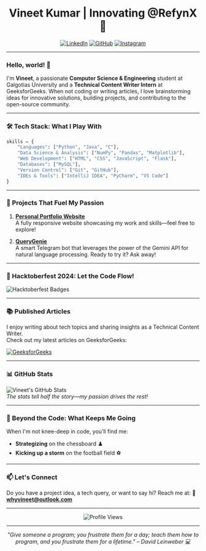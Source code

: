 
<div align="center">
    <h1>Vineet Kumar | Innovating @RefynX 🚀</h1>
</div>

<div align="center">

[![LinkedIn](https://img.shields.io/badge/LinkedIn-Connect-0077B5?style=for-the-badge&logo=linkedin)](https://www.linkedin.com/in/whyvineet/)
[![GitHub](https://img.shields.io/badge/GitHub-Follow-181717?style=for-the-badge&logo=github)](https://github.com/whyvineet)
[![Instagram](https://img.shields.io/badge/Instagram-Follow-E4405F?style=for-the-badge&logo=instagram)](https://www.instagram.com/whyvineet)

</div>

---

### Hello, world! 👋

I'm **Vineet**, a passionate **Computer Science & Engineering** student at Galgotias University and a **Technical Content Writer Intern** at GeeksforGeeks. When not coding or writing articles, I love brainstorming ideas for innovative solutions, building projects, and contributing to the open-source community.

---

### 🛠️ Tech Stack: What I Play With

```python
skills = {
    "Languages": ["Python", "Java", "C"],
    "Data Science & Analysis": ["NumPy", "Pandas", "Matplotlib"],
    "Web Development": ["HTML", "CSS", "JavaScript", "Flask"],
    "Databases": ["MySQL"],
    "Version Control": ["Git", "GitHub"],
    "IDEs & Tools": ["IntelliJ IDEA", "PyCharm", "VS Code"]
}
```

---

### 🚀 Projects That Fuel My Passion

1. **[Personal Portfolio Website](https://whyvineet.xyz)**  
   A fully responsive website showcasing my work and skills—feel free to explore!
   
2. **[QueryGenie](https://t.me/QueryGenie_Bot)**  
   A smart Telegram bot that leverages the power of the Gemini API for natural language processing. Ready to try it? Ask away!

---

### 🍂 Hacktoberfest 2024: Let the Code Flow!

![Hacktoberfest Badges](https://holopin.me/whyvineet)

---

### 📚 Published Articles

I enjoy writing about tech topics and sharing insights as a Technical Content Writer.  
Check out my latest articles on GeeksforGeeks:

[![GeeksforGeeks](https://img.shields.io/badge/GeeksforGeeks-2F8D46?style=for-the-badge&logo=geeksforgeeks&logoColor=white)](https://www.geeksforgeeks.org/user/whyvineet/contributions/)

---

### 📊 GitHub Stats

![Vineet's GitHub Stats](https://github-readme-stats.vercel.app/api?username=whyvineet&show_icons=true&theme=radical)  
*The stats tell half the story—my passion drives the rest!*

---

### 🎯 Beyond the Code: What Keeps Me Going

When I'm not knee-deep in code, you’ll find me:
- **Strategizing** on the chessboard ♟️  
- **Kicking up a storm** on the football field ⚽ 

---

### 📫 Let's Connect

Do you have a project idea, a tech query, or want to say hi? Reach me at:
**📧 [whyvineet@outlook.com](mailto:whyvineet@outlook.com)**

---

<div align="center">
  <img src="https://komarev.com/ghpvc/?username=whyvineet&color=blueviolet&style=for-the-badge" alt="Profile Views">
</div>

---

<p align="center">
  <em>"Give someone a program; you frustrate them for a day; teach them how to program, and you frustrate them for a lifetime." – David Leinweber 💻</em>
</p>
